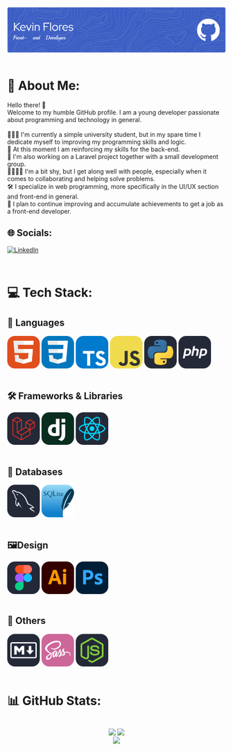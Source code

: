 <center><img src="github-header-image.png"/></center>

<br>

# 💫 About Me:
Hello there! 👋<br>Welcome to my humble GitHub profile. I am a young developer passionate about programming and technology in general.<br><br>🧑🏽‍💻 I'm currently a simple university student, but in my spare time I dedicate myself to improving my programming skills and logic.<br>🌱 At this moment I am reinforcing my skills for the back-end.<br>💼 I'm also working on a Laravel project together with a small development group.<br>🫱🏼‍🫲🏼 I'm a bit shy, but I get along well with people, especially when it comes to collaborating and helping solve problems.<br>🛠️ I specialize in web programming, more specifically in the UI/UX section and front-end in general.<br>🎯 I plan to continue improving and accumulate achievements to get a job as a front-end developer.

## 🌐 Socials:

[![LinkedIn](https://img.icons8.com/fluency/48/linkedin.png)](https://www.linkedin.com/in/kevin-brian-f-091775265/)

<br>

# 💻 Tech Stack:

## 📝 Languages
<div>
    <img src="https://raw.githubusercontent.com/tandpfun/skill-icons/59059d9d1a2c092696dc66e00931cc1181a4ce1f/icons/HTML.svg" height="75px"/>
    <img src="https://raw.githubusercontent.com/tandpfun/skill-icons/59059d9d1a2c092696dc66e00931cc1181a4ce1f/icons/CSS.svg" height="75px"/>
    <img src="https://raw.githubusercontent.com/tandpfun/skill-icons/59059d9d1a2c092696dc66e00931cc1181a4ce1f/icons/TypeScript.svg" height="75px"/>
    <img src="https://raw.githubusercontent.com/tandpfun/skill-icons/59059d9d1a2c092696dc66e00931cc1181a4ce1f/icons/JavaScript.svg" height="75px"/>
    <img src="https://raw.githubusercontent.com/tandpfun/skill-icons/59059d9d1a2c092696dc66e00931cc1181a4ce1f/icons/Python-Dark.svg" height="75px"/>
    <img src="https://raw.githubusercontent.com/tandpfun/skill-icons/59059d9d1a2c092696dc66e00931cc1181a4ce1f/icons/PHP-Dark.svg" height="75px"/>
</div>

<br>

## 🛠️ Frameworks & Libraries
<div>
    <img src="https://raw.githubusercontent.com/tandpfun/skill-icons/59059d9d1a2c092696dc66e00931cc1181a4ce1f/icons/Laravel-Dark.svg" height="75px"/>
    <img src="https://raw.githubusercontent.com/tandpfun/skill-icons/59059d9d1a2c092696dc66e00931cc1181a4ce1f/icons/Django.svg" height="75px"/>
    <img src="https://raw.githubusercontent.com/tandpfun/skill-icons/59059d9d1a2c092696dc66e00931cc1181a4ce1f/icons/React-Dark.svg" height="75px"/>
</div>

<br>

## 💾 Databases
<div>
    <img src="https://raw.githubusercontent.com/tandpfun/skill-icons/59059d9d1a2c092696dc66e00931cc1181a4ce1f/icons/MySQL-Dark.svg" height="75px"/>
    <img src="https://raw.githubusercontent.com/tandpfun/skill-icons/59059d9d1a2c092696dc66e00931cc1181a4ce1f/icons/SQLite.svg" height="75px"/>
</div>

<br>

## 🖼️Design
<div>
    <img src="https://raw.githubusercontent.com/tandpfun/skill-icons/59059d9d1a2c092696dc66e00931cc1181a4ce1f/icons/Figma-Dark.svg" height="75px"/>
    <img src="https://raw.githubusercontent.com/tandpfun/skill-icons/59059d9d1a2c092696dc66e00931cc1181a4ce1f/icons/Illustrator.svg" height="75px"/>
    <img src="https://raw.githubusercontent.com/tandpfun/skill-icons/59059d9d1a2c092696dc66e00931cc1181a4ce1f/icons/Photoshop.svg" height="75px"/>
</div>

<br>

## 📃 Others
<div>
    <img src="https://raw.githubusercontent.com/tandpfun/skill-icons/59059d9d1a2c092696dc66e00931cc1181a4ce1f/icons/Markdown-Dark.svg" height="75px"/>
    <img src="https://raw.githubusercontent.com/tandpfun/skill-icons/59059d9d1a2c092696dc66e00931cc1181a4ce1f/icons/Sass.svg" height="75px"/>
    <img src="https://raw.githubusercontent.com/tandpfun/skill-icons/59059d9d1a2c092696dc66e00931cc1181a4ce1f/icons/NodeJS-Dark.svg" height="75px"/>
</div>

<br>

# 📊 GitHub Stats:

<br>

<center>
    <picture>
        <source 
            srcset="https://github-readme-stats.vercel.app/api?username=KevinFlores26&theme=dark&hide_border=true&include_all_commits=true&count_private=false&rank_icon=github&show_icons=true&card_width=510px" 
            media="(prefers-color-scheme: dark)"
        />
        <source 
            srcset="https://github-readme-stats.vercel.app/api?username=KevinFlores26&hide_border=true&include_all_commits=true&count_private=false&rank_icon=github&show_icons=true" 
            media="(prefers-color-scheme: light), (prefers-color-scheme: no-preference)"
        />
        <img src="https://github-readme-stats.vercel.app/api?username=KevinFlores26&hide_border=true&include_all_commits=true&count_private=false&rank_icon=github&show_icons=true">
    </picture>
    <picture>
        <source 
            srcset="https://github-readme-streak-stats.herokuapp.com/?user=KevinFlores26&theme=dark&hide_border=true" 
            media="(prefers-color-scheme: dark)"
        />
        <source 
            srcset="https://github-readme-streak-stats.herokuapp.com/?user=KevinFlores26&hide_border=true" 
            media="(prefers-color-scheme: light), (prefers-color-scheme: no-preference)"
        />
        <img src="https://github-readme-streak-stats.herokuapp.com/?user=KevinFlores26&hide_border=true">
    </picture><br>
    <picture>
        <source 
            srcset="https://github-readme-stats.vercel.app/api/top-langs/?username=KevinFlores26&theme=dark&hide_border=true&include_all_commits=true&count_private=false&layout=normal&bg_color=00000000" 
            media="(prefers-color-scheme: dark)"
        />
        <source 
            srcset="https://github-readme-stats.vercel.app/api/top-langs/?username=KevinFlores26&hide_border=true&include_all_commits=true&count_private=false&layout=donut-vertical&bg_color=00000000" 
            media="(prefers-color-scheme: light), (prefers-color-scheme: no-preference)"
        />
        <img src="https://github-readme-stats.vercel.app/api/top-langs/?username=KevinFlores26&theme=dark&hide_border=true&include_all_commits=true&count_private=false&layout=donut-vertical&bg_color=00000000">
    </picture>
</center>

<!--
    <a  href="https://icons8.com/icon/xuvGCOXi8Wyg/linkedin">LinkedIn</a> icon by <a href="https://icons8.com">Icons8</a>
-->
